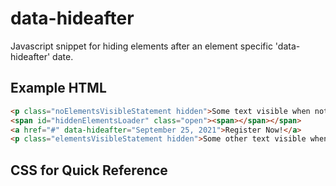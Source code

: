 # data-hideafter
Javascript snippet for hiding elements after an element specific 'data-hideafter' date.

## Example HTML
```html
<p class="noElementsVisibleStatement hidden">Some text visible when nothing else is visible.</p>
<span id="hiddenElementsLoader" class="open"><span></span></span>
<a href="#" data-hideafter="September 25, 2021">Register Now!</a>
<p class="elementsVisibleStatement hidden">Some other text visible when elements are visible.</p>
```

##  CSS for Quick Reference
```css

```
